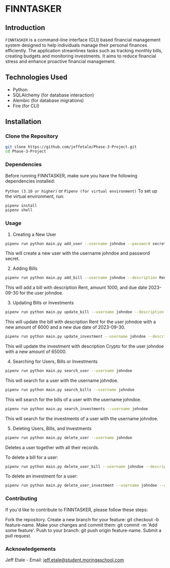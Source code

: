 # FINNTASKER

## Introduction

`FINNTASKER` is a command-line interface (CLI) based financial management system designed to help individuals manage their personal finances efficiently. The application streamlines tasks such as tracking monthly bills, creating budgets and monitoring investments. It aims to reduce financial stress and enhance proactive financial management.

## Technologies Used

- Python
- SQLAlchemy (for database interaction)
- Alembic (for database migrations)
- Fire (for CLI)

## Installation

### Clone the Repository

```bash
git clone https://github.com/jeffetale/Phase-3-Project.git
cd Phase-3-Project
```
### Dependencies
Before running FINNTASKER, make sure you have the following dependencies installed:

`Python (3.10 or higher)` or
`Pipenv (for virtual environment)`
To set up the virtual environment, run:
```bash
pipenv install
pipenv shell
```
### Usage
1. Creating a New User
```bash
pipenv run python main.py add_user --username johndoe --password secret
```
This will create a new user with the username johndoe and password secret.

2. Adding Bills
```bash
pipenv run python main.py add_bill --username johndoe --description Rent --amount 1000 --due_date 2023-09-30
```
This will add a bill with description Rent, amount 1000, and due date 2023-09-30 for the user johndoe.

3. Updating Bills or Investments
```bash
pipenv run python main.py update_bill --username johndoe --description Rent --new_amount 6000 --new_due_date 2023-09-30
```
This will update the bill with description Rent for the user johndoe with a new amount of 6000 and a new due date of 2023-09-30.
```bash
pipenv run python main.py update_investment --username johndoe --description Crypto --new_amount 65000 
```
This will update the investment with description Crypto for the user johndoe with a new amount of 65000.

4. Searching for Users, Bills or Investments
```bash
pipenv run python main.py search_user --username johndoe
```
This will search for a user with the username johndoe.
```bash
pipenv run python main.py search_bills --username johndoe
```
This will search for the bills of a user with the username johndoe.
```bash
pipenv run python main.py search_investments --username johndoe
```
This will search for the investments of a user with the username johndoe.

5. Deleting Users, Bills, and Investments
```bash
pipenv run python main.py delete_user --username johndoe
```
Deletes a user together with all their records.

To delete a bill for a user:
```bash
pipenv run python main.py delete_user_bill --username johndoe --description Rent
```
To delete an investment for a user:
```bash
pipenv run python main.py delete_user_investment --username johndoe --description Stocks
```
### Contributing
If you'd like to contribute to FINNTASKER, please follow these steps:

Fork the repository.
Create a new branch for your feature: git checkout -b feature-name.
Make your changes and commit them: git commit -m 'Add some feature'.
Push to your branch: git push origin feature-name.
Submit a pull request.

### Acknowledgements

Jeff Etale - Email: jeff.etale@student.moringaschool.com
